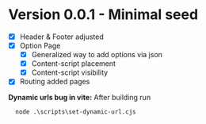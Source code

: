 # Version 0.0.1 - Minimal seed

-   [x] Header & Footer adjusted
-   [x] Option Page
    -   [x] Generalized way to add options via json
    -   [x] Content-script placement
    -   [x] Content-script visibility
-   [x] Routing added pages

**Dynamic urls bug in vite:**
After building run

```
  node .\scripts\set-dynamic-url.cjs
```
